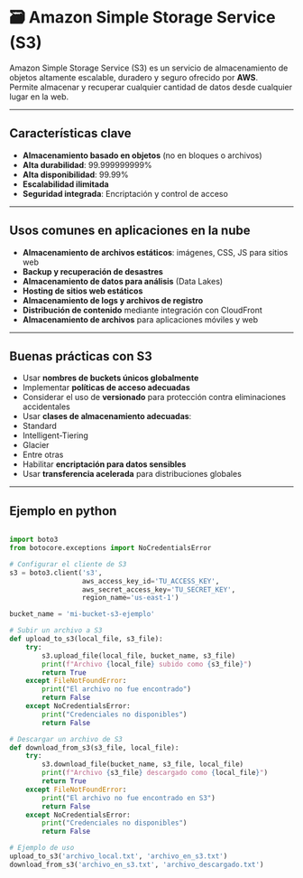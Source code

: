 # 🗃️ Amazon Simple Storage Service (S3)

Amazon Simple Storage Service (S3) es un servicio de almacenamiento de objetos altamente escalable, duradero y seguro ofrecido por **AWS**.  
Permite almacenar y recuperar cualquier cantidad de datos desde cualquier lugar en la web.

---

##  Características clave

-  **Almacenamiento basado en objetos** (no en bloques o archivos)  
-  **Alta durabilidad**: 99.999999999%  
-  **Alta disponibilidad**: 99.99%  
-  **Escalabilidad ilimitada**  
-  **Seguridad integrada**: Encriptación y control de acceso

---

##  Usos comunes en aplicaciones en la nube

-  **Almacenamiento de archivos estáticos**: imágenes, CSS, JS para sitios web  
-  **Backup y recuperación de desastres**  
-  **Almacenamiento de datos para análisis** (Data Lakes)  
-  **Hosting de sitios web estáticos**  
-  **Almacenamiento de logs y archivos de registro**  
-  **Distribución de contenido** mediante integración con CloudFront  
-  **Almacenamiento de archivos** para aplicaciones móviles y web

---

##  Buenas prácticas con S3

-  Usar **nombres de buckets únicos globalmente**  
-  Implementar **políticas de acceso adecuadas**  
-  Considerar el uso de **versionado** para protección contra eliminaciones accidentales  
-  Usar **clases de almacenamiento adecuadas**:  
  - Standard  
  - Intelligent-Tiering  
  - Glacier  
  - Entre otras  
-  Habilitar **encriptación para datos sensibles**  
-  Usar **transferencia acelerada** para distribuciones globales

---

## Ejemplo en python

```python

import boto3
from botocore.exceptions import NoCredentialsError

# Configurar el cliente de S3
s3 = boto3.client('s3',
                  aws_access_key_id='TU_ACCESS_KEY',
                  aws_secret_access_key='TU_SECRET_KEY',
                  region_name='us-east-1')

bucket_name = 'mi-bucket-s3-ejemplo'

# Subir un archivo a S3
def upload_to_s3(local_file, s3_file):
    try:
        s3.upload_file(local_file, bucket_name, s3_file)
        print(f"Archivo {local_file} subido como {s3_file}")
        return True
    except FileNotFoundError:
        print("El archivo no fue encontrado")
        return False
    except NoCredentialsError:
        print("Credenciales no disponibles")
        return False

# Descargar un archivo de S3
def download_from_s3(s3_file, local_file):
    try:
        s3.download_file(bucket_name, s3_file, local_file)
        print(f"Archivo {s3_file} descargado como {local_file}")
        return True
    except FileNotFoundError:
        print("El archivo no fue encontrado en S3")
        return False
    except NoCredentialsError:
        print("Credenciales no disponibles")
        return False

# Ejemplo de uso
upload_to_s3('archivo_local.txt', 'archivo_en_s3.txt')
download_from_s3('archivo_en_s3.txt', 'archivo_descargado.txt')
```